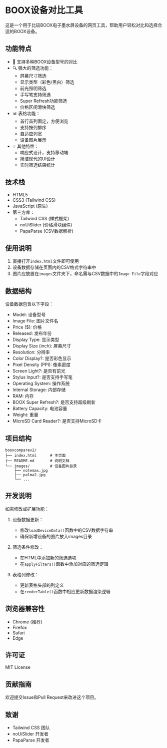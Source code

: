# BOOX设备对比工具

这是一个用于比较BOOX电子墨水屏设备的网页工具，帮助用户轻松对比和选择合适的BOOX设备。

## 功能特点

- 📱 支持多种BOOX设备型号的对比
- 🔍 强大的筛选功能：
  - 屏幕尺寸筛选
  - 显示类型（彩色/黑白）筛选
  - 前光照明筛选
  - 手写笔支持筛选
  - Super Refresh功能筛选
  - 价格区间滑块筛选
- 📊 表格功能：
  - 首行首列固定，方便浏览
  - 支持按列排序
  - 自适应列宽
  - 设备图片展示
- 💡 其他特性：
  - 响应式设计，支持移动端
  - 简洁现代的UI设计
  - 实时筛选结果统计

## 技术栈

- HTML5
- CSS3 (Tailwind CSS)
- JavaScript (原生)
- 第三方库：
  - Tailwind CSS (样式框架)
  - noUiSlider (价格滑块组件)
  - PapaParse (CSV数据解析)

## 使用说明

1. 直接打开`index.html`文件即可使用
2. 设备数据存储在页面内的CSV格式字符串中
3. 图片应放置在`images`文件夹下，命名需与CSV数据中的`Image File`字段对应

## 数据结构

设备数据包含以下字段：
- Model: 设备型号
- Image File: 图片文件名
- Price ($): 价格
- Released: 发布年份
- Display Type: 显示类型
- Display Size (inch): 屏幕尺寸
- Resolution: 分辨率
- Color Display?: 是否彩色显示
- Pixel Density (PPI): 像素密度
- Screen Light?: 是否有前光
- Stylus Input?: 是否支持手写笔
- Operating System: 操作系统
- Internal Storage: 内部存储
- RAM: 内存
- BOOX Super Refresh?: 是否支持超级刷新
- Battery Capacity: 电池容量
- Weight: 重量
- MicroSD Card Reader?: 是否支持MicroSD卡

## 项目结构

```
booxcomparev2/
├── index.html      # 主页面
├── README.md       # 说明文档
└── images/         # 设备图片目录
    ├── notemax.jpg
    ├── palma2.jpg
    └── ...
```

## 开发说明

如需修改或扩展功能：

1. 设备数据更新：
   - 修改`loadDeviceData()`函数中的CSV数据字符串
   - 确保新增设备的图片放入images目录

2. 筛选条件修改：
   - 在HTML中添加新的筛选选项
   - 在`applyFilters()`函数中添加对应的筛选逻辑

3. 表格列修改：
   - 更新表格头部的列定义
   - 在`renderTable()`函数中相应更新数据渲染逻辑

## 浏览器兼容性

- Chrome (推荐)
- Firefox
- Safari
- Edge

## 许可证

MIT License

## 贡献指南

欢迎提交Issue和Pull Request来改进这个项目。

## 致谢

- Tailwind CSS 团队
- noUiSlider 开发者
- PapaParse 开发者 